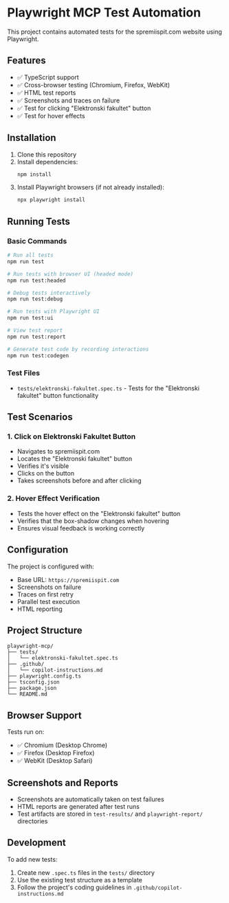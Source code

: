 # Playwright MCP Test Automation

This project contains automated tests for the spremiispit.com website using Playwright.

## Features

- ✅ TypeScript support
- ✅ Cross-browser testing (Chromium, Firefox, WebKit)
- ✅ HTML test reports
- ✅ Screenshots and traces on failure
- ✅ Test for clicking "Elektronski fakultet" button
- ✅ Test for hover effects

## Installation

1. Clone this repository
2. Install dependencies:
   ```bash
   npm install
   ```
3. Install Playwright browsers (if not already installed):
   ```bash
   npx playwright install
   ```

## Running Tests

### Basic Commands

```bash
# Run all tests
npm run test

# Run tests with browser UI (headed mode)
npm run test:headed

# Debug tests interactively
npm run test:debug

# Run tests with Playwright UI
npm run test:ui

# View test report
npm run test:report

# Generate test code by recording interactions
npm run test:codegen
```

### Test Files

- `tests/elektronski-fakultet.spec.ts` - Tests for the "Elektronski fakultet" button functionality

## Test Scenarios

### 1. Click on Elektronski Fakultet Button

- Navigates to spremiispit.com
- Locates the "Elektronski fakultet" button
- Verifies it's visible
- Clicks on the button
- Takes screenshots before and after clicking

### 2. Hover Effect Verification

- Tests the hover effect on the "Elektronski fakultet" button
- Verifies that the box-shadow changes when hovering
- Ensures visual feedback is working correctly

## Configuration

The project is configured with:

- Base URL: `https://spremiispit.com`
- Screenshots on failure
- Traces on first retry
- Parallel test execution
- HTML reporting

## Project Structure

```
playwright-mcp/
├── tests/
│   └── elektronski-fakultet.spec.ts
├── .github/
│   └── copilot-instructions.md
├── playwright.config.ts
├── tsconfig.json
├── package.json
└── README.md
```

## Browser Support

Tests run on:

- ✅ Chromium (Desktop Chrome)
- ✅ Firefox (Desktop Firefox)
- ✅ WebKit (Desktop Safari)

## Screenshots and Reports

- Screenshots are automatically taken on test failures
- HTML reports are generated after test runs
- Test artifacts are stored in `test-results/` and `playwright-report/` directories

## Development

To add new tests:

1. Create new `.spec.ts` files in the `tests/` directory
2. Use the existing test structure as a template
3. Follow the project's coding guidelines in `.github/copilot-instructions.md`
